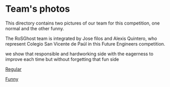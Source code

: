 Team's photos
====

This directory contains two pictures of our team for this competition, one normal and the other funny.

The RoSGhost team is integrated by Jose filos and Alexis Quintero, who represent Colegio San Vicente de Paúl in this Future Engineers competition.

we show that responsible and hardworking side with the eagerness to improve each time but without forgetting that fun side

[Regular](https://github.com/user-attachments/assets/e22bce25-d07e-4034-8862-08f74c87159b)


[Funny](https://github.com/user-attachments/assets/6a4629cf-b137-405f-9359-85e8d57e248e)



